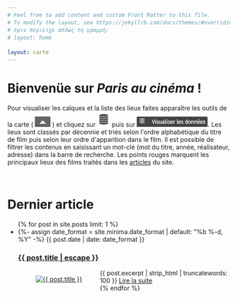 ```yaml
---
# Feel free to add content and custom Front Matter to this file.
# To modify the layout, see https://jekyllrb.com/docs/themes/#overriding-theme-defaults
# πριν περιείχε απλώς τη γραμμή:
# layout: home

layout: carte
---
```


# Bienvenüe sur *Paris au cinéma* !

Pour visualiser les calques et la liste des lieux faites apparaître les outils de la carte ( ![Bouton Outils](/assets/bouton_outils.png) ) et cliquez sur ![Bouton Calques](/assets/bouton_calques.png) puis sur ![Bouton Visualiser les données](/assets/bouton_visualiser_les_donnees.png). Les lieux sont classés par décennie et triés selon l'ordre alphabétique du titre de film puis selon leur ordre d'apparition dans le film. Il est possible de filtrer les contenus en saisissant un mot-clé (mot du titre, année, réalisateur, adresse) dans la barre de recherche. Les points rouges marquent les principaux lieux des films traités dans les [articles](/articles/) du site.


&nbsp;

# Dernier article

<ul class="post-list">
  {% for post in site.posts limit: 1 %}
    <li>
      <div>
      {%- assign date_format = site.minima.date_format | default: "%b %-d, %Y" -%}
       <span class="post-meta">{{ post.date | date: date_format }}</span> <!---|
       {% for tag in post.tags %}
      <a class="post" href="/tag/{{ tag | downcase | url_encode }}"><small>{{ tag }}</small></a>{% unless forloop.last %}, {% endunless %}
      {% endfor %} --->
       <h3>
          <a class="post-link" href="{{ post.url | relative_url }}">
            {{ post.title | escape }}
          </a>
        </h3>
      <figure class="post-cover" style="float: left">
        <a href="{{ post.url | relative_url }}"><img src="{{ post.image | prepend: site.baseurl }}" alt="{{ post.title }}" title="{{ post.title }}"></a>
      </figure>
       {{ post.excerpt | strip_html | truncatewords: 100 }}
       <a href="{{ post.url | relative_url }}">Lire la suite</a>
      </div>   
    </li>
  {% endfor %}
</ul>
